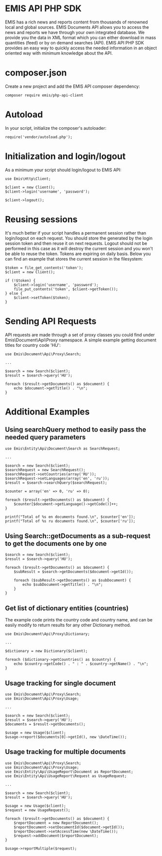 # EMIS API PHP SDK

EMIS has a rich news and reports content from thousands of renowned local and global sources.
EMIS Documents API allows you to access the news and reports we have through your own integrated database. We provide you the data in XML format which you can either download in mass quantities (feed) or by on demand searches (API).
EMIS API PHP SDK provides an easy way to quickly access the needed information in an object oriented way with minimum knowledge about the API.

# composer.json

Create a new project and add the EMIS API composer dependency:
 
```
composer require emis/php-api-client
```

# Autoload 

In your script, initialize the composer's autoloader:

```
require('vendor/autoload.php');
```

# Initialization and login/logout

As a minimum your script should login/logout to EMIS API:

```
use Emis\Http\Client;

$client = new Client();
$client->login('username', 'password');

$client->logout();
```

# Reusing sessions

It's much better if your script handles a permanent session rather than login/logout on each request. You should store
the generated by the login session token and then reuse it on next requests. Logout should not be performed in this case
as it will destroy the current session and you won't be able to reuse the token. Tokens are expiring on daily basis. 
Below you can find an example that stores the current session in the filesystem:

```
$token = file_get_contents('token');
$client = new Client();

if (!$token) {
    $client->login('username', 'password');
    file_put_contents('token', $client->getToken());
} else {
    $client->setToken($token);
}
```

# Sending API Requests

API requests are made through a set of proxy classes you could find under Emis\Document\Api\Proxy namespace. 
A simple example getting document titles for country code 'HU':

```
use Emis\Document\Api\Proxy\Search;

...

$search = new Search($client);
$result = $search->query('HU');

foreach ($result->getDocuments() as $document) {
    echo $document->getTitle() . "\n";
}
```

# Additional Examples

## Using searchQuery method to easily pass the needed query parameters
 
```
use Emis\Entity\Api\Document\Search as SearchRequest;

...

$search = new Search($client);
$searchRequest = new SearchRequest();
$searchRequest->setCountries(array('RU'));
$searchRequest->setLanguages(array('en', 'ru'));
$result = $search->searchQuery($searchRequest);

$counter = array('en' => 0, 'ru' => 0);

foreach ($result->getDocuments() as $document) {
    $counter[$document->getLanguage()->getCode()]++;
}

printf("Total of %s en documents found.\n", $counter['en']);
printf("Total of %s ru documents found.\n", $counter['ru']);
```

## Using Search::getDocuments as a sub-request to get the documents one by one

```
$search = new Search($client);
$result = $search->query('HU');

foreach ($result->getDocuments() as $document) {
    $subResult = $search->getDocuments($document->getId());

    foreach ($subResult->getDocuments() as $subDocument) {
        echo $subDocument->getTitle() . "\n";
    }
}
```

## Get list of dictionary entities (countries) 

The example code prints the country code and country name, and can be easily modify to return results for
any other Dictionary method.

```
use Emis\Document\Api\Proxy\Dictionary;

...

$dictionary = new Dictionary($client);

foreach ($dictionary->getCountries() as $country) {
    echo $country->getCode() . " : " . $country->getName() . "\n";
}
```

## Usage tracking for single document

```
use Emis\Document\Api\Proxy\Search;
use Emis\Document\Api\Proxy\Usage;

...

$search = new Search($client);
$result = $search->query('HU');
$documents = $result->getDocuments();

$usage = new Usage($client);
$usage->report($documents[0]->getId(), new \DateTime());
```

## Usage tracking for multiple documents

```
use Emis\Document\Api\Proxy\Search;
use Emis\Document\Api\Proxy\Usage;
use Emis\Entity\Api\UsageReport\Document as ReportDocument;
use Emis\Entity\Api\UsageReport\Request as UsageRequest;

... 

$search = new Search($client);
$result = $search->query('HU');

$usage = new Usage($client);
$request = new UsageRequest();

foreach ($result->getDocuments() as $document) {
    $reportDocument = new ReportDocument();
    $reportDocument->setDocumentId($document->getId());
    $reportDocument->setAccessTime(new \DateTime());
    $request->addDocument($reportDocument);
}

$usage->reportMultiple($request);
```